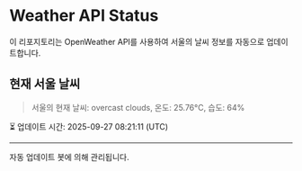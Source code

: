 
# Weather API Status

이 리포지토리는 OpenWeather API를 사용하여 서울의 날씨 정보를 자동으로 업데이트합니다.

## 현재 서울 날씨
> 서울의 현재 날씨: overcast clouds, 온도: 25.76°C, 습도: 64%

⏳ 업데이트 시간: 2025-09-27 08:21:11 (UTC)

---
자동 업데이트 봇에 의해 관리됩니다.
